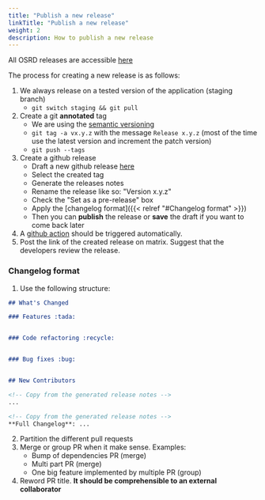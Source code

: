```yaml
---
title: "Publish a new release"
linkTitle: "Publish a new release"
weight: 2
description: How to publish a new release
---
```


All OSRD releases are accessible [here](https://github.com/OpenRailAssociation/osrd/releases)

The process for creating a new release is as follows:

1. We always release on a tested version of the application (staging branch)
    - `git switch staging && git pull`
1. Create a git **annotated** tag
    - We are using the [semantic versioning](https://semver.org/)
    - `git tag -a vx.y.z` with the message `Release x.y.z` (most of the time use the latest version and increment the patch version)
    - `git push --tags`
1. Create a github release
    - Draft a new github release [here](https://github.com/OpenRailAssociation/osrd/releases/new)
    - Select the created tag
    - Generate the releases notes
    - Rename the release like so: "Version x.y.z"
    - Check the "Set as a pre-release" box
    - Apply the [changelog format]({{< relref "#Changelog format" >}})
    - Then you can **publish** the release or **save** the draft if you want to come back later
1. A [github action](https://github.com/OpenRailAssociation/osrd/actions/workflows/release.yml) should be triggered automatically.
1. Post the link of the created release on matrix. Suggest that the developers review the release.

### Changelog format

1. Use the following structure:

```md
## What's Changed

### Features :tada:


### Code refactoring :recycle:


### Bug fixes :bug:


## New Contributors

<!-- Copy from the generated release notes -->
...

<!-- Copy from the generated release notes -->
**Full Changelog**: ...
```

2. Partition the different pull requests
3. Merge or group PR when it make sense. Examples:
    - Bump of dependencies PR (merge)
    - Multi part PR (merge)
    - One big feature implemented by multiple PR (group)
4. Reword PR title. **It should be comprehensible to an external collaborator**
